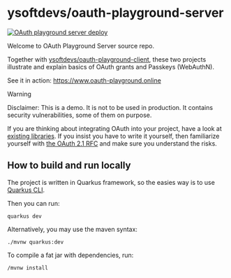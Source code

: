 # ysoftdevs/oauth-playground-server

[![OAuth playground server deploy](https://github.com/ysoftdevs/oauth-playground-server/actions/workflows/build_and_deploy.yml/badge.svg?branch=master)](https://github.com/ysoftdevs/oauth-playground-server/actions/workflows/build_and_deploy.yml)

Welcome to OAuth Playground Server source repo.

Together with [ysoftdevs/oauth-playground-client](https://github.com/ysoftdevs/oauth-playground-client), these two
projects illustrate and explain basics of OAuth grants and Passkeys (WebAuthN).

See it in action: https://www.oauth-playground.online

> [!WARNING]
> Disclaimer: This is a demo. It is not to be used in production. It contains security vulnerabilities, some of them on
> purpose.
>
> If you are thinking about integrating OAuth into your project, have a look
> at [existing libraries](https://oauth.net/code/).
> If you insist you have to write it yourself, then familiarize yourself
> with [the OAuth 2.1 RFC](https://datatracker.ietf.org/doc/html/draft-ietf-oauth-v2-1-09) and make sure you understand
> the risks.

## How to build and run locally

The project is written in Quarkus framework, so the easies way is to
use [Quarkus CLI](https://quarkus.io/guides/cli-tooling).

Then you can run:

```shell
quarkus dev
```

Alternatively, you may use the maven syntax:

```shell
./mvnw quarkus:dev
```

To compile a fat jar with dependencies, run:

```shell
/mvnw install
```
